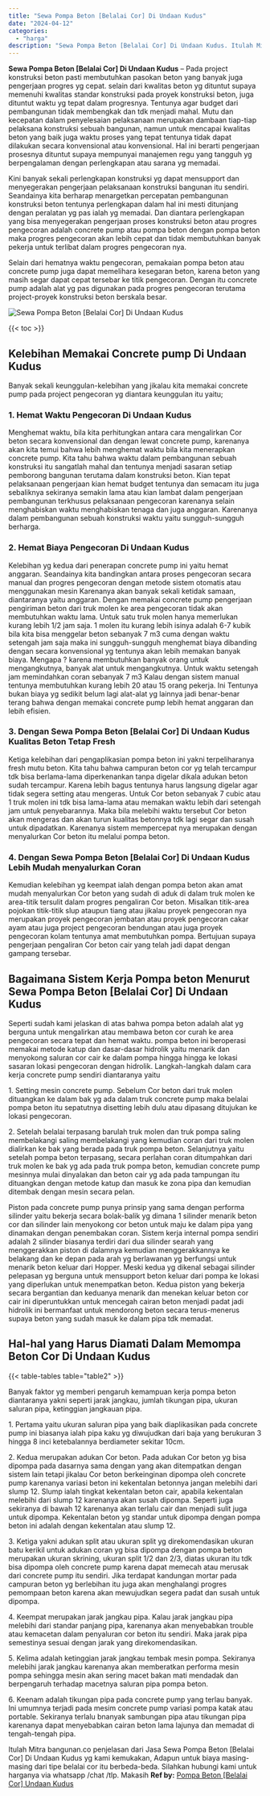 ```yaml
---
title: "Sewa Pompa Beton [Belalai Cor] Di Undaan Kudus"
date: "2024-04-12"
categories: 
  - "harga"
description: "Sewa Pompa Beton [Belalai Cor] Di Undaan Kudus. Itulah Mitra bangunan.co penjelasan dari Jasa Sewa Pompa Beton [Belalai Cor] Di Undaan Kudus yg kami kemuka..."
---
```


**Sewa Pompa Beton \[Belalai Cor\] Di Undaan Kudus** – Pada project konstruksi beton pasti membutuhkan pasokan beton yang banyak juga pengerjaan progres yg cepat. selain dari kwalitas beton yg dituntut supaya memenuhi kwalitas standar konstruksi pada proyek konstruksi beton, juga dituntut waktu yg tepat dalam progresnya. Tentunya agar budget dari pembangunan tidak membengkak dan tdk menjadi mahal. Mutu dan kecepatan dalam penyelesaian pelaksanaan merupakan dambaan tiap-tiap pelaksana konstruksi sebuah bangunan, namun untuk mencapai kwalitas beton yang baik juga waktu proses yang tepat tentunya tidak dapat dilakukan secara konvensional atau konvensional. Hal ini berarti pengerjaan prosesnya dituntut supaya mempunyai manajemen regu yang tangguh yg berpengalaman dengan perlengkapan atau sarana yg memadai.

Kini banyak sekali perlengkapan konstruksi yg dapat mensupport dan menyegerakan pengerjaan pelaksanaan konstruksi bangunan itu sendiri. Seandainya kita berharap menargetkan percepatan pembangunan konstruksi beton tentunya perlengkapan dalam hal ini mesti ditunjang dengan peralatan yg pas ialah yg memadai. Dan diantara perlengkapan yang bisa menyegerakan pengerjaan proses konstruksi beton atau progres pengecoran adalah concrete pump atau pompa beton dengan pompa beton maka progres pengecoran akan lebih cepat dan tidak membutuhkan banyak pekerja untuk terlibat dalam progres pengecoran nya.

Selain dari hematnya waktu pengecoran, pemakaian pompa beton atau concrete pump juga dapat memelihara kesegaran beton, karena beton yang masih segar dapat cepat tersebar ke titik pengecoran. Dengan itu concrete pump adalah alat yg pas digunakan pada progres pengecoran terutama project-proyek konstruksi beton berskala besar.

![Sewa Pompa Beton [Belalai Cor] Di Undaan Kudus](/images/sewa-concrete-pump-04.png)

{{< toc >}}

## Kelebihan Memakai Concrete pump Di Undaan Kudus

Banyak sekali keunggulan-kelebihan yang jikalau kita memakai concrete pump pada project pengecoran yg diantara keunggulan itu yaitu;

### 1\. Hemat Waktu Pengecoran Di Undaan Kudus

Menghemat waktu, bila kita perhitungkan antara cara mengalirkan Cor beton secara konvensional dan dengan lewat concrete pump, karenanya akan kita temui bahwa lebih menghemat waktu bila kita menerapkan concrete pump. Kita tahu bahwa waktu dalam pembangunan sebuah konstruksi itu sangatlah mahal dan tentunya menjadi sasaran setiap pemborong bangunan terutama dalam konstruksi beton. Kian tepat pelaksanaan pengerjaan kian hemat budget tentunya dan semacam itu juga sebaliknya sekiranya semakin lama atau kian lambat dalam pengerjaan pembangunan terkhusus pelaksanaan pengecoran karenanya selain menghabiskan waktu menghabiskan tenaga dan juga anggaran. Karenanya dalam pembangunan sebuah konstruksi waktu yaitu sungguh-sungguh berharga.

### 2\. Hemat Biaya Pengecoran Di Undaan Kudus

Kelebihan yg kedua dari penerapan concrete pump ini yaitu hemat anggaran. Seandainya kita bandingkan antara proses pengecoran secara manual dan progres pengecoran dengan metode sistem otomatis atau menggunakan mesin Karenanya akan banyak sekali ketidak samaan, diantaranya yaitu anggaran. Dengan memakai concrete pump pengerjaan pengiriman beton dari truk molen ke area pengecoran tidak akan membutuhkan waktu lama. Untuk satu truk molen hanya memerlukan kurang lebih 1/2 jam saja. 1 molen itu kurang lebih isinya adalah 6-7 kubik bila kita bisa menggelar beton sebanyak 7 m3 cuma dengan waktu setengah jam saja maka ini sungguh-sungguh menghemat biaya dibanding dengan secara konvensional yg tentunya akan lebih memakan banyak biaya. Mengapa ? karena membutuhkan banyak orang untuk mengangkutnya, banyak alat untuk mengangkutnya. Untuk waktu setengah jam memindahkan coran sebanyak 7 m3 Kalau dengan sistem manual tentunya membutuhkan kurang lebih 20 atau 15 orang pekerja. Ini Tentunya bukan biaya yg sedikit belum lagi alat-alat yg lainnya jadi benar-benar terang bahwa dengan memakai concrete pump lebih hemat anggaran dan lebih efisien.

### 3\. Dengan Sewa Pompa Beton \[Belalai Cor\] Di Undaan Kudus Kualitas Beton Tetap Fresh

Ketiga kelebihan dari pengaplikasian pompa beton ini yakni terpeliharanya fresh mutu beton. Kita tahu bahwa campuran beton cor yg telah tercampur tdk bisa berlama-lama diperkenankan tanpa digelar dikala adukan beton sudah tercampur. Karena lebih bagus tentunya harus langsung digelar agar tidak segera setting atau mengeras. Untuk Cor beton sebanyak 7 cubic atau 1 truk molen ini tdk bisa lama-lama atau memakan waktu lebih dari setengah jam untuk penyebarannya. Maka bila melebihi waktu tersebut Cor beton akan mengeras dan akan turun kualitas betonnya tdk lagi segar dan susah untuk dipadatkan. Karenanya sistem mempercepat nya merupakan dengan menyalurkan Cor beton itu melalui pompa beton.

### 4\. Dengan Sewa Pompa Beton \[Belalai Cor\] Di Undaan Kudus Lebih Mudah menyalurkan Coran

Kemudian kelebihan yg keempat ialah dengan pompa beton akan amat mudah menyalurkan Cor beton yang sudah di aduk di dalam truk molen ke area-titik tersulit dalam progres pengaliran Cor beton. Misalkan titik-area pojokan titik-titik slup ataupun tiang atau jikalau proyek pengecoran nya merupakan proyek pengecoran jembatan atau proyek pengecoran cakar ayam atau juga project pengecoran bendungan atau juga proyek pengecoran kolam tentunya amat membutuhkan pompa. Bertujuan supaya pengerjaan pengaliran Cor beton cair yang telah jadi dapat dengan gampang tersebar.

## Bagaimana Sistem Kerja Pompa beton Menurut Sewa Pompa Beton \[Belalai Cor\] Di Undaan Kudus

Seperti sudah kami jelaskan di atas bahwa pompa beton adalah alat yg berguna untuk mengalirkan atau membawa beton cor curah ke area pengecoran secara tepat dan hemat waktu. pompa beton ini beroperasi memakai metode katup dan dasar-dasar hidrolik yaitu menarik dan menyokong saluran cor cair ke dalam pompa hingga hingga ke lokasi sasaran lokasi pengecoran dengan hidrolik. Langkah-langkah dalam cara kerja concrete pump sendiri diantaranya yaitu

1\. Setting mesin concrete pump. Sebelum Cor beton dari truk molen dituangkan ke dalam bak yg ada dalam truk concrete pump maka belalai pompa beton itu sepatutnya disetting lebih dulu atau dipasang ditujukan ke lokasi pengecoran.

2\. Setelah belalai terpasang barulah truk molen dan truk pompa saling membelakangi saling membelakangi yang kemudian coran dari truk molen dialirkan ke bak yang berada pada truk pompa beton. Selanjutnya yaitu setelah pompa beton terpasang, secara perlahan coran ditumpahkan dari truk molen ke bak yg ada pada truk pompa beton, kemudian concrete pump mesinnya mulai dinyalakan dan beton cair yg ada pada tampungan itu dituangkan dengan metode katup dan masuk ke zona pipa dan kemudian ditembak dengan mesin secara pelan.

Piston pada concrete pump punya prinsip yang sama dengan performa silinder yaitu bekerja secara bolak-balik yg dimana 1 silinder menarik beton cor dan silinder lain menyokong cor beton untuk maju ke dalam pipa yang dinamakan dengan penembakan coran. Sistem kerja internal pompa sendiri adalah 2 silinder biasanya terdiri dari dua silinder searah yang menggerakkan piston di dalamnya kemudian menggerakkannya ke belakang dan ke depan pada arah yg berlawanan yg berfungsi untuk menarik beton keluar dari Hopper. Meski kedua yg dikenal sebagai silinder pelepasan yg berguna untuk mensupport beton keluar dari pompa ke lokasi yang diperlukan untuk menempatkan beton. Kedua piston yang bekerja secara bergantian dan keduanya menarik dan menekan keluar beton cor cair ini diperuntukkan untuk mencegah cairan beton menjadi padat jadi hidrolik ini bermanfaat untuk mendorong beton secara terus-menerus supaya beton yang sudah masuk ke dalam pipa tdk memadat.

## Hal-hal yang Harus Diamati Dalam Memompa Beton Cor Di Undaan Kudus

{{< table-tables table="table2" >}}

Banyak faktor yg memberi pengaruh kemampuan kerja pompa beton diantaranya yakni seperti jarak jangkau, jumlah tikungan pipa, ukuran saluran pipa, ketinggian jangkauan pipa.

1\. Pertama yaitu ukuran saluran pipa yang baik diaplikasikan pada concrete pump ini biasanya ialah pipa kaku yg diwujudkan dari baja yang berukuran 3 hingga 8 inci ketebalannya berdiameter sekitar 10cm.

2\. Kedua merupakan adukan Cor beton. Pada adukan Cor beton yg bisa dipompa pada dasarnya sama dengan yang akan ditempatkan dengan sistem lain tetapi jikalau Cor beton berkeinginan dipompa oleh concrete pump karenanya variasi beton ini kekentalan betonnya jangan melebihi dari slump 12. Slump ialah tingkat kekentalan beton cair, apabila kekentalan melebihi dari slump 12 karenanya akan susah dipompa. Seperti juga sekiranya di bawah 12 karenanya akan terlalu cair dan menjadi sulit juga untuk dipompa. Kekentalan beton yg standar untuk dipompa dengan pompa beton ini adalah dengan kekentalan atau slump 12.

3\. Ketiga yakni adukan split atau ukuran split yg direkomendasikan ukuran batu kerikil untuk adukan coran yg bisa dipompa dengan pompa beton merupakan ukuran skrining, ukuran split 1/2 dan 2/3, diatas ukuran itu tdk bisa dipompa oleh concrete pump karena dapat memecah atau merusak dari concrete pump itu sendiri. Jika terdapat kandungan mortar pada campuran beton yg berlebihan itu juga akan menghalangi progres pemompaan beton karena akan mewujudkan segera padat dan susah untuk dipompa.

4\. Keempat merupakan jarak jangkau pipa. Kalau jarak jangkau pipa melebihi dari standar panjang pipa, karenanya akan menyebabkan trouble atau kemacetan dalam penyaluran cor beton itu sendiri. Maka jarak pipa semestinya sesuai dengan jarak yang direkomendasikan.

5\. Kelima adalah ketinggian jarak jangkau tembak mesin pompa. Sekiranya melebihi jarak jangkau karenanya akan memberatkan performa mesin pompa sehingga mesin akan sering macet bakan mati mendadak dan berpengaruh terhadap macetnya saluran pipa pompa beton.

6\. Keenam adalah tikungan pipa pada concrete pump yang terlau banyak. Ini umumnya terjadi pada mesim concrete pump variasi pompa katak atau portable. Sekiranya terlalu bnanyak sambungan pipa atau tikungan pipa karenanya dapat menyebabkan cairan beton lama lajunya dan memadat di tengah-tengah pipa.

Itulah Mitra bangunan.co penjelasan dari Jasa Sewa Pompa Beton \[Belalai Cor\] Di Undaan Kudus yg kami kemukakan, Adapun untuk biaya masing-masing dari tipe belalai cor itu berbeda-beda. Silahkan hubungi kami untuk harganya via whatsapp /chat /tlp. Makasih
**Ref by:** [Pompa Beton [Belalai Cor] Undaan Kudus](https://id.wikipedia.org/wiki/Pompa)
